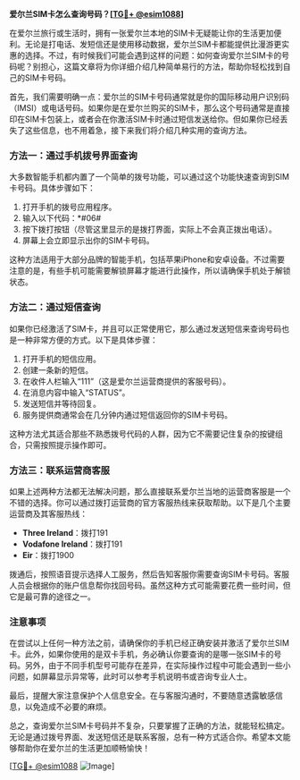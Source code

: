 **爱尔兰SIM卡怎么查询号码？[[TG💪+ @esim1088](https://t.me/s/esim1088)]**

在爱尔兰旅行或生活时，拥有一张爱尔兰本地的SIM卡无疑能让你的生活更加便利。无论是打电话、发短信还是使用移动数据，爱尔兰SIM卡都能提供比漫游更实惠的选择。不过，有时候我们可能会遇到这样的问题：如何查询爱尔兰SIM卡的号码呢？别担心，这篇文章将为你详细介绍几种简单易行的方法，帮助你轻松找到自己的SIM卡号码。

首先，我们需要明确一点：爱尔兰的SIM卡号码通常就是你的国际移动用户识别码（IMSI）或电话号码。如果你是在爱尔兰购买的SIM卡，那么这个号码通常是直接印在SIM卡包装上，或者会在你激活SIM卡时通过短信发送给你。但如果你已经丢失了这些信息，也不用着急，接下来我们将介绍几种实用的查询方法。

### 方法一：通过手机拨号界面查询

大多数智能手机都内置了一个简单的拨号功能，可以通过这个功能快速查询到SIM卡号码。具体步骤如下：

1. 打开手机的拨号应用程序。
2. 输入以下代码：*#06#
3. 按下拨打按钮（尽管这里显示的是拨打界面，实际上不会真正拨出电话）。
4. 屏幕上会立即显示出你的SIM卡号码。

这种方法适用于大部分品牌的智能手机，包括苹果iPhone和安卓设备。不过需要注意的是，有些手机可能需要解锁屏幕才能进行此操作，所以请确保手机处于解锁状态。

### 方法二：通过短信查询

如果你已经激活了SIM卡，并且可以正常使用它，那么通过发送短信来查询号码也是一种非常方便的方式。以下是具体步骤：

1. 打开手机的短信应用。
2. 创建一条新的短信。
3. 在收件人栏输入“111”（这是爱尔兰运营商提供的客服号码）。
4. 在消息内容中输入“STATUS”。
5. 发送短信并等待回复。
6. 服务提供商通常会在几分钟内通过短信返回你的SIM卡号码。

这种方法尤其适合那些不熟悉拨号代码的人群，因为它不需要记住复杂的按键组合，只需按照提示操作即可。

### 方法三：联系运营商客服

如果上述两种方法都无法解决问题，那么直接联系爱尔兰当地的运营商客服是一个不错的选择。你可以通过拨打运营商的官方客服热线来获取帮助。以下是几个主要运营商及其客服热线：

- **Three Ireland**：拨打191
- **Vodafone Ireland**：拨打191
- **Eir**：拨打1900

拨通后，按照语音提示选择人工服务，然后告知客服你需要查询SIM卡号码。客服人员会根据你的账户信息帮你找回号码。虽然这种方式可能需要花费一些时间，但它是最可靠的途径之一。

### 注意事项

在尝试以上任何一种方法之前，请确保你的手机已经正确安装并激活了爱尔兰SIM卡。此外，如果你使用的是双卡手机，务必确认你要查询的是哪一张SIM卡的号码。另外，由于不同手机型号可能存在差异，在实际操作过程中可能会遇到一些小问题，如屏幕显示异常等，此时可以参考手机说明书或咨询专业人士。

最后，提醒大家注意保护个人信息安全。在与客服沟通时，不要随意透露敏感信息，以免造成不必要的麻烦。

总之，查询爱尔兰SIM卡号码并不复杂，只要掌握了正确的方法，就能轻松搞定。无论是通过拨号界面、发送短信还是联系客服，总有一种方式适合你。希望本文能够帮助你在爱尔兰的生活更加顺畅愉快！

[[TG💪+ @esim1088](https://t.me/s/esim1088) ![Image](https://i.postimg.cc/4NQfJmqS/Snipaste-2025-05-13-00-14-12.png)]